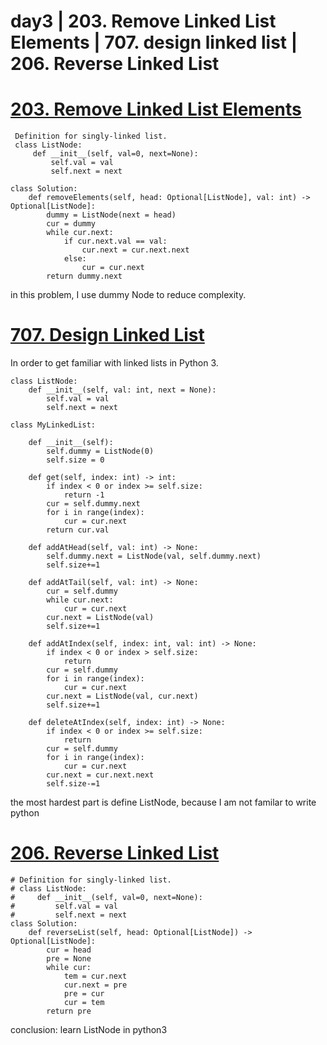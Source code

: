 # day3 | 203. Remove Linked List Elements | 707. design linked list | 206.  Reverse Linked List

# [203.  Remove Linked List Elements](https://leetcode.com/problems/remove-linked-list-elements/)
```python3
 Definition for singly-linked list.
 class ListNode:
     def __init__(self, val=0, next=None):
         self.val = val
         self.next = next

class Solution:
    def removeElements(self, head: Optional[ListNode], val: int) -> Optional[ListNode]:
        dummy = ListNode(next = head)
        cur = dummy
        while cur.next:
            if cur.next.val == val:
                cur.next = cur.next.next
            else:
                cur = cur.next
        return dummy.next
```
in this problem, I use dummy Node to reduce complexity.

# [707.  Design Linked List](https://leetcode.com/problems/design-linked-list/)
In order to get familiar with linked lists in Python 3.

```python3
class ListNode:
    def __init__(self, val: int, next = None):
        self.val = val
        self.next = next

class MyLinkedList:

    def __init__(self):
        self.dummy = ListNode(0)
        self.size = 0

    def get(self, index: int) -> int:
        if index < 0 or index >= self.size:
            return -1
        cur = self.dummy.next
        for i in range(index):
            cur = cur.next
        return cur.val

    def addAtHead(self, val: int) -> None:
        self.dummy.next = ListNode(val, self.dummy.next)
        self.size+=1

    def addAtTail(self, val: int) -> None:
        cur = self.dummy
        while cur.next:
            cur = cur.next
        cur.next = ListNode(val)
        self.size+=1

    def addAtIndex(self, index: int, val: int) -> None:
        if index < 0 or index > self.size:
            return
        cur = self.dummy
        for i in range(index):
            cur = cur.next
        cur.next = ListNode(val, cur.next)
        self.size+=1

    def deleteAtIndex(self, index: int) -> None:
        if index < 0 or index >= self.size:
            return
        cur = self.dummy
        for i in range(index):
            cur = cur.next
        cur.next = cur.next.next
        self.size-=1
```

the most hardest part is define ListNode, because I am not familar to write python

# [206.  Reverse Linked List](https://leetcode.com/problems/reverse-linked-list/)
```python3
# Definition for singly-linked list.
# class ListNode:
#     def __init__(self, val=0, next=None):
#         self.val = val
#         self.next = next
class Solution:
    def reverseList(self, head: Optional[ListNode]) -> Optional[ListNode]:
        cur = head
        pre = None
        while cur:
            tem = cur.next
            cur.next = pre
            pre = cur
            cur = tem
        return pre
```
conclusion: learn ListNode in python3

